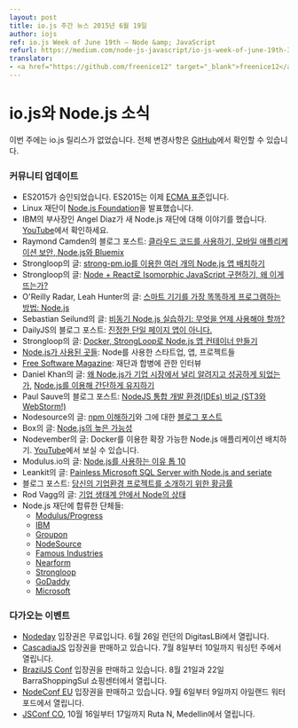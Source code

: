 ```yaml
---
layout: post
title: io.js 주간 뉴스 2015년 6월 19일
author: iojs
ref: io.js Week of June 19th — Node &amp; JavaScript
refurl: https://medium.com/node-js-javascript/io-js-week-of-june-19th-3f18a68dbe21
translator:
- <a href="https://github.com/freenice12" target="_blank">freenice12</a>
---
```


<!--
# io.js and Node.js News
This week we didn't have io.js releases, complete changelog from previous releases can be found [on GitHub](https://github.com/nodejs/io.js/blob/master/CHANGELOG.md).
-->

# io.js와 Node.js 소식

이번 주에는 io.js 릴리스가 없었습니다. 전체 변경사항은 [GitHub](https://github.com/nodejs/io.js/blob/master/CHANGELOG.md)에서 확인할 수 있습니다.

<!--
### Community Updates
* ES2015 is approved, ES2015 is now an [ecma standard](https://esdiscuss.org/topic/ecmascript-2015-is-now-an-ecma-standard).
* Linux foundation announces [Node.js Foundation](http://www.linuxfoundation.org/news-media/announcements/2015/06/nodejs-foundation-advances-community-collaboration-announces-new)
* IBM VP Angel Diaz talks about the new Node.js Foundation. Video on [YouTube](https://www.youtube.com/watch?v=9iuqi8c91mg&feature=youtu.be)
* Blog post by Raymond Camden: [Using Cloud Code, Mobile Application Security, Node.js and Bluemix](http://www.raymondcamden.com/2015/06/09/using-cloud-code-mobile-application-security-node-js-and-bluemix)
* [Deploying Multiple Node.js Apps with strong-pm.io](https://strongloop.com/strongblog/deploying-multiple-node-js-apps-with-strong-pm-io/) article by Strongloop
* [How to Implement Node + React Isomorphic JavaScript & Why it Matters](https://strongloop.com/strongblog/node-js-react-isomorphic-javascript-why-it-matters/) article by Strongloop
* [The smartest way to program smart things: Node.js](http://radar.oreilly.com/2015/06/the-smartest-way-to-program-smart-things-node-js.html) article on O'Reilly Radar by Leah Hunter
* Blog post by Sebastian Seilund: [Node.js async in practice: When to use what?](http://www.sebastianseilund.com/nodejs-async-in-practice)
* [Not Really Single Page Apps](http://dailyjs.com/2015/06/19/not-really-single-page-apps/) blog post on DailyJS
* [Containerizing Node.js Apps with Docker and StrongLoop](https://strongloop.com/strongblog/containerizing-node-js-apps-with-docker-and-strongloop/) article by Strongloop
* [Built in Node.js](http://builtinnode.com/): startups, apps, projects using Node
* Interview in [Free Software Magazine](http://www.freesoftwaremagazine.com/articles/interview_mikeal_rogers_nodejs_fork_ended_giant_unifying_step_forward) about the merge and the foundation
* [Why Node.js is hitting the big time in Enterprise Markets](http://apmblog.dynatrace.com/2015/04/09/node-js-is-hitting-the-big-time-in-enterprise-markets/) and [Keeping things simple with Node.js](http://apmblog.dynatrace.com/2015/06/02/keeping-things-simple-with-node-js/) articles by Daniel Khan
* Blog post by Paul Sauve: [Comparing NodeJS IDEs (now with ST3 and WebStorm!)](https://paulb.gd/comparing-nodejs-ides/)
* [Understanding npm](https://unpm.nodesource.com/) and [blog post](https://medium.com/@nodesource/npm-is-massive-2bdd9417591c) about it by Nodesource.
* [Node.js High Availability](https://www.box.com/blog/node-js-high-availability-at-box/) article by Box
* Deploying a Scalable Node.js Application with Docker by Nodevember. Video on [YouTube](https://www.youtube.com/watch?v=uhNpSWI8MTM)
* [Top 10 Reasons To Use Node.js](http://blog.modulus.io/top-10-reasons-to-use-node) article by Modulus.io
* [Painless Microsoft SQL Server with Node.js and seriate](http://developer.leankit.com/painless-sql-server-with-nodejs-and-seriate/) article by Leankit
* Blog post: [Golden rules for JS introduction to your EE project](http://blog.upwardsmotion.com/golden-rules-for-js-introduction-to-your-ee-project/)
* [The State of Node in the Enterprise](https://medium.com/@nodesource/the-state-of-node-in-the-enterprise-e513fbc0bdc) by Rod Vagg
* Organizations joining the Node.js Foundation:
  * [Modulus/Progress](http://blog.modulus.io/modulus-and-progress-software-join-nodejs-foundation)
  * [IBM](https://developer.ibm.com/bluemix/2015/06/16/node-js-foundation-launched/)
  * [Groupon](https://engineering.groupon.com/2015/node-js/groupon-is-proud-to-be-a-part-of-the-new-node-js-foundation/)
  * [NodeSource](https://nodesource.com/blog/nodesource-to-join-the-nodejs-foundation)
  * [Famous Industries](https://blog.famous.org/famous-industries-joins-the-node-foundation/)
  * [Nearform](http://www.nearform.com/nodecrunch/thanks-everybody-making-node-foundation-happen/)
  * [Strongloop](https://strongloop.com/strongblog/announcing-the-node-js-foundation/)
  * [GoDaddy](https://garage.godaddy.com/godaddy/godaddy-supports-the-new-node-js-foundation/)
  * [Microsoft](http://blogs.microsoft.com/firehose/2015/02/11/microsoft-joins-industry-to-create-node-js-foundation/)
-->

### 커뮤니티 업데이트

* ES2015가 승인되었습니다. ES2015는 이제 [ECMA 표준](https://esdiscuss.org/topic/ecmascript-2015-is-now-an-ecma-standard)입니다.
* Linux 재단이 [Node.js Foundation](http://www.linuxfoundation.org/news-media/announcements/2015/06/nodejs-foundation-advances-community-collaboration-announces-new)을 발표했습니다.
* IBM의 부사장인 Angel Diaz가 새 Node.js 재단에 대해 이야기를 했습니다. [YouTube](https://www.youtube.com/watch?v=9iuqi8c91mg&feature=youtu.be)에서 확인하세요.
* Raymond Camden의 블로그 포스트: [클라우드 코드를 사용하기, 모바일 애플리케이션 보안, Node.js와 Bluemix](http://www.raymondcamden.com/2015/06/09/using-cloud-code-mobile-application-security-node-js-and-bluemix)
* Strongloop의 글: [strong-pm.io를 이용한 여러 개의 Node.js 앱 배치하기](https://strongloop.com/strongblog/deploying-multiple-node-js-apps-with-strong-pm-io/) 
* Strongloop의 글: [Node + React로 Isomorphic JavaScript 구현하기, 왜 이게 뜨는가?](https://strongloop.com/strongblog/node-js-react-isomorphic-javascript-why-it-matters/) 
* O'Reilly Radar, Leah Hunter의 글: [스마트 기기를 가장 똑똑하게 프로그램하는 방법: Node.js](http://radar.oreilly.com/2015/06/the-smartest-way-to-program-smart-things-node-js.html)
* Sebastian Seilund의 글: [비동기 Node.js 실습하기: 무엇을 언제 사용해야 할까?](http://www.sebastianseilund.com/nodejs-async-in-practice)
* DailyJS의 블로그 포스트: [진정한 단일 페이지 앱이 아니다.](http://dailyjs.com/2015/06/19/not-really-single-page-apps/) 
* Strongloop의 글: [Docker, StrongLoop로 Node.js 앱 컨테이너 만들기](https://strongloop.com/strongblog/containerizing-node-js-apps-with-docker-and-strongloop/)
* [Node.js가 사용된 곳들](http://builtinnode.com/): Node를 사용한 스타트업, 앱, 프로젝트들
* [Free Software Magazine](http://www.freesoftwaremagazine.com/articles/interview_mikeal_rogers_nodejs_fork_ended_giant_unifying_step_forward): 재단과 합병에 관한 인터뷰
* Daniel Khan의 글: [왜 Node.js가 기업 시장에서 널리 알려지고 성공하게 되었는가](http://apmblog.dynatrace.com/2015/04/09/node-js-is-hitting-the-big-time-in-enterprise-markets/), [Node.js를 이용해 간단하게 유지하기](http://apmblog.dynatrace.com/2015/06/02/keeping-things-simple-with-node-js/)
* Paul Sauve의 블로그 포스트: [NodeJS 통합 개발 환경(IDEs) 비교 (ST3와 WebStorm!)](https://paulb.gd/comparing-nodejs-ides/)
* Nodesource의 글: [npm 이해하기](https://unpm.nodesource.com/)와 그에 대한 [블로그 포스트](https://medium.com/@nodesource/npm-is-massive-2bdd9417591c)
* Box의 글: [Node.js의 높은 가능성](https://www.box.com/blog/node-js-high-availability-at-box/)
* Nodevember의 글: Docker를 이용한 확장 가능한 Node.js 애플리케이션 배치하기. [YouTube](https://www.youtube.com/watch?v=uhNpSWI8MTM)에서 보실 수 있습니다.
* Modulus.io의 글: [Node.js를 사용하는 이유 톱 10](http://blog.modulus.io/top-10-reasons-to-use-node)
* Leankit의 글: [Painless Microsoft SQL Server with Node.js and seriate](http://developer.leankit.com/painless-sql-server-with-nodejs-and-seriate/)
* 블로그 포스트: [당신의 기업환경 프로젝트를 소개하기 위한 황금률](http://blog.upwardsmotion.com/golden-rules-for-js-introduction-to-your-ee-project/)
* Rod Vagg의 글: [기업 생태계 안에서 Node의 상태](https://medium.com/@nodesource/the-state-of-node-in-the-enterprise-e513fbc0bdc)
* Node.js 재단에 합류한 단체들:
  * [Modulus/Progress](http://blog.modulus.io/modulus-and-progress-software-join-nodejs-foundation)
  * [IBM](https://developer.ibm.com/bluemix/2015/06/16/node-js-foundation-launched/)
  * [Groupon](https://engineering.groupon.com/2015/node-js/groupon-is-proud-to-be-a-part-of-the-new-node-js-foundation/)
  * [NodeSource](https://nodesource.com/blog/nodesource-to-join-the-nodejs-foundation)
  * [Famous Industries](https://blog.famous.org/famous-industries-joins-the-node-foundation/)
  * [Nearform](http://www.nearform.com/nodecrunch/thanks-everybody-making-node-foundation-happen/)
  * [Strongloop](https://strongloop.com/strongblog/announcing-the-node-js-foundation/)
  * [GoDaddy](https://garage.godaddy.com/godaddy/godaddy-supports-the-new-node-js-foundation/)
  * [Microsoft](http://blogs.microsoft.com/firehose/2015/02/11/microsoft-joins-industry-to-create-node-js-foundation/)

<!--
### Upcoming Events
* [Nodeday](http://nodeday.com) tickets are free, June 26th at DigitasLBi, London
* [CascadiaJS](http://2015.cascadiajs.com/) tickets are on sale, July 8th - 10th at Washington State
* [BrazilJS Conf](http://braziljs.com.br/) tickets are on sale, August 21st - 22nd at Shopping Center BarraShoppingSul
* [NodeConf EU](http://nodeconf.eu/) tickets are on sale, September 6th - 9th at Waterford, Ireland
* [JSConf CO](http://www.jsconf.co/), October 16th - 17th at Ruta N, Medellin
-->

### 다가오는 이벤트

* [Nodeday](http://nodeday.com) 입장권은 무료입니다. 6월 26일 런던의 DigitasLBi에서 열립니다.
* [CascadiaJS](http://2015.cascadiajs.com/) 입장권을 판매하고 있습니다. 7월 8일부터 10일까지 워싱턴 주에서 열립니다.
* [BrazilJS Conf]( http://braziljs.com.br/) 입장권을 판매하고 있습니다. 8월 21일과 22일 BarraShoppingSul 쇼핑센터에서 열립니다.
* [NodeConf EU](http://nodeconf.eu/) 입장권을 판매하고 있습니다. 9월 6일부터 9일까지 아일랜드 워터포드에서 열립니다.
* [JSConf CO](http://www.jsconf.co/), 10월 16일부터 17일까지 Ruta N, Medellin에서 열립니다.